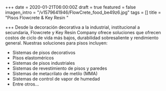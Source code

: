 +++
date = 2020-01-21T06:00:00Z
draft = true
featured = false
imagen_intro = "/v1579641946/FlowCrete_food_be49z6.jpg"
tags = []
title = "Pisos Flowcrete & Key Resin "

+++
Desde la decoración decorativa a la industrial, institucional a secundaria, Flowcrete y Key Resin Company ofrece soluciones que ofrecen costos de ciclo de vida más bajos, durabilidad sobresaliente y rendimiento general. Nuestras soluciones para pisos incluyen:

* Sistemas de pisos decorativos 
* Pisos elastoméricos 
* Sistemas de pisos industriales 
* Sistemas de revestimiento de pisos y paredes 
* Sistemas de metacrilato de metilo (MMA) 
* Sistemas de control de vapor de humedad
* Entre otros...